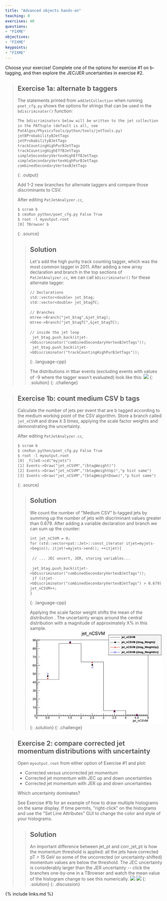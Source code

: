 ```yaml
---
title: "Advanced objects hands-on"
teaching: 0
exercises: 40
questions:
- "FIXME"
objectives:
- "FIXME"
keypoints:
- "FIXME"
---
```


Choose your exercise! Complete one of the options for exercise #1 on b-tagging, and then explore the JEC/JER uncertainties in exercise #2.

>## Exercise 1a: alternate b taggers
>
>The statements printed from `addJetCollection` when running `poet_cfg.py` shows the options for 
>strings that can be used in the `bdiscriminator()` function:
>~~~
>The bdiscriminators below will be written to the jet collection in the PATtuple (default is all, see PatAlgos/PhysicsTools/python/tools/jetTools.py)
>jetBProbabilityBJetTags
>jetProbabilityBJetTags
>trackCountingHighPurBJetTags
>trackCountingHighEffBJetTags
>simpleSecondaryVertexHighEffBJetTags
>simpleSecondaryVertexHighPurBJetTags
>combinedSecondaryVertexBJetTags
>~~~
>{: .output}
>
>Add 1-2 new branches for alternate taggers and compare those discriminants to CSV.
>
>After editing `PatJetAnalyzer.cc`,
>~~~
>$ scram b
>$ cmsRun python/poet_cfg.py False True
>$ root -l myoutput.root
>[0] TBrowser b
>~~~
>{: .source}
>
>>## Solution
>>Let's add the high purity track counting tagger, which was the most common tagger in 2011.
>>After adding a new array declaration and branch in the top sections of `PatJetAnalyzer.cc`, we can call `bDiscriminator()`
>>for these alternate tagger:
>>~~~
>>// Declarations
>>std::vector<double> jet_btag;
>>std::vector<double> jet_btagTC;
>>
>>// Branches
>>mtree->Branch("jet_btag",&jet_btag);
>>mtree->Branch("jet_btagTC",&jet_btagTC);
>>
>>// inside the jet loop
>>  jet_btag.push_back(itjet->bDiscriminator("combinedSecondaryVertexBJetTags"));
>>  jet_btag.push_back(itjet->bDiscriminator("trackCountingHighPurBJetTags"));
>>~~~
>>{: .language-cpp}
>>
>>The distributions in ttbar events (excluding events with values of -9 where the tagger wasn't evaluated) look like this:
>>![](../assets/img/TTbar_btaggers.png)
>{: .solution}
{: .challenge}

>## Exercise 1b: count medium CSV b tags
>
>Calculate the number of jets per event that are b tagged according to the medium working point of the CSV algorithm.
>Store a branch called `jet_nCSVM` and draw it 3 times, applying the scale factor weights and demonstrating the uncertainty. 
>
>After editing `PatJetAnalyzer.cc`,
>~~~
>$ scram b
>$ cmsRun python/poet_cfg.py False True
>$ root -l myoutput.root
>[0] _file0->cd("myjets")
>[1] Events->Draw("jet_nCSVM","(btagWeight)")
>[2] Events->Draw("jet_nCSVM","(btagWeightUp)","p hist same")
>[3] Events->Draw("jet_nCSVM","(btagWeightDown)","p hist same")
>~~~
>{: .source}
>
>>## Solution
>>We count the number of "Medium CSV" b-tagged jets by summing up the number of jets with discriminant values greater than 0.679.
>>After adding a variable declaration and branch we can sum up the counter:
>>
>>~~~
>>int jet_nCSVM = 0;
>>for (std::vector<pat::Jet>::const_iterator itjet=myjets->begin(); itjet!=myjets->end(); ++itjet){
>>
>>  // ... JEC uncert, JER, storing variables...
>>
>>  jet_btag.push_back(itjet->bDiscriminator("combinedSecondaryVertexBJetTags"));
>>  if (itjet->bDiscriminator("combinedSecondaryVertexBJetTags") > 0.679) jet_nCSVM++;
>>}
>>~~~
>>{: .language-cpp}
>>
>>Applying the scale factor weight shifts the mean of the distribution <SOMEHOW>. The uncertainty wraps around the central distribution
>>with a magnitude of approximately X% in this sample.
>>![](../assets/img/btagCompUnc.JPG)
>{: .solution}
{: .challenge}

>## Exercise 2: compare corrected jet momentum distributions with uncertainty 
>
>Open `myoutput.root` from either option of Exercise #1 and plot:
> * Corrected versus uncorrected jet momentum
> * Corrected jet momentum with JEC up and down uncertainties
> * Corrected jet momentum with JER up and down uncertainties
>
>Which uncertainty dominates?
>
>See Exercise #1b for an example of how to draw multiple histograms on the same display. If time permits, "right-click" on the histograms and use
>the "Set Line Attributes" GUI to change the color and style of your histograms.
>
>>## Solution
>>An important difference between jet_pt and corr_jet_pt is how the momentum threshold is applied: all the jets have corrected pT > 15 GeV
>>so some of the uncorrected (or uncertainty-shifted) momentum values are below the threshold. The JEC uncertainty is considerably larger than
>>the JER uncertainty -- click the branches one-by-one in a TBrowser and watch the mean value of the histogram change to see this numerically.
>>![](../assets/img/jetUncorrCorr.JPG) ![](../assets/img/JECJERunc.JPG)
>{: .solution}
{: .discussion}

{% include links.md %}

